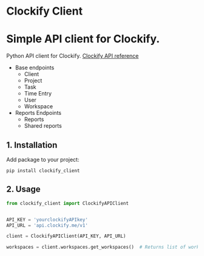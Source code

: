 # Clockify Client

# Simple API client for Clockify.
Python API client for Clockify. [Clockify API reference](https://clockify.me/developers-api)

- Base endpoints
  - Client
  - Project
  - Task  
  - Time Entry
  - User
  - Workspace
- Reports Endpoints
  - Reports
  - Shared reports


## 1. Installation

Add package to your project:

```
pip install clockify_client
```

## 2. Usage

```python
from clockify_client import ClockifyAPIClient


API_KEY = 'yourclockifyAPIkey'
API_URL = 'api.clockify.me/v1'

client = ClockifyAPIClient(API_KEY, API_URL)

workspaces = client.workspaces.get_workspaces()  # Returns list of workspaces.

```
